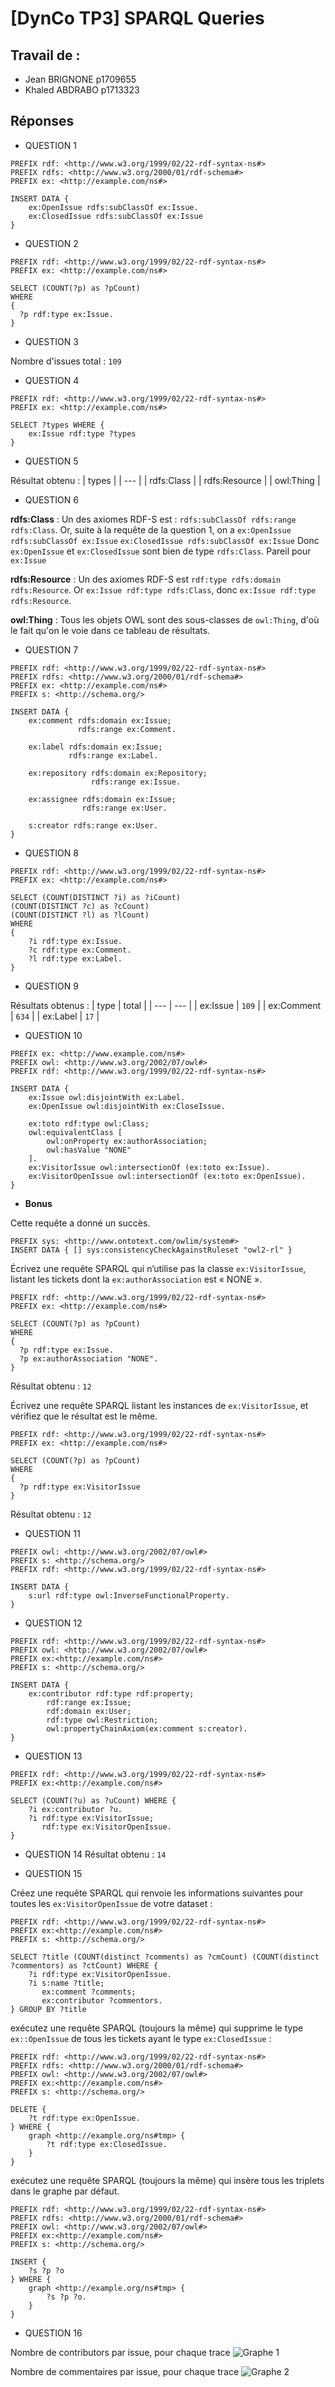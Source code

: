 # [DynCo TP3] SPARQL Queries 

## Travail de :
- Jean BRIGNONE p1709655
- Khaled ABDRABO p1713323 


## Réponses

- QUESTION 1 
```
PREFIX rdf: <http://www.w3.org/1999/02/22-rdf-syntax-ns#>
PREFIX rdfs: <http://www.w3.org/2000/01/rdf-schema#>
PREFIX ex: <http://example.com/ns#>

INSERT DATA {
    ex:OpenIssue rdfs:subClassOf ex:Issue.
	ex:ClosedIssue rdfs:subClassOf ex:Issue
}
```

- QUESTION 2 
```
PREFIX rdf: <http://www.w3.org/1999/02/22-rdf-syntax-ns#>
PREFIX ex: <http://example.com/ns#>

SELECT (COUNT(?p) as ?pCount)
WHERE
{
  ?p rdf:type ex:Issue.
}
```

- QUESTION 3 

Nombre d'issues total : `109`

- QUESTION 4 
```
PREFIX rdf: <http://www.w3.org/1999/02/22-rdf-syntax-ns#>
PREFIX ex: <http://example.com/ns#>

SELECT ?types WHERE {
    ex:Issue rdf:type ?types
}
```

- QUESTION 5 

Résultat obtenu :
| types  | 
| --- | 
| rdfs:Class  |
| rdfs:Resource  | 
| owl:Thing  | 

- QUESTION 6 

**rdfs:Class** : Un des axiomes RDF-S est : `rdfs:subClassOf rdfs:range rdfs:Class`. Or, suite à la requête de la question 1, on a 
`ex:OpenIssue rdfs:subClassOf ex:Issue`
`ex:ClosedIssue rdfs:subClassOf ex:Issue`
Donc `ex:OpenIssue` et `ex:ClosedIssue` sont bien de type `rdfs:Class`. Pareil pour `ex:Issue`

**rdfs:Resource** : Un des axiomes RDF-S est `rdf:type rdfs:domain rdfs:Resource`. Or `ex:Issue rdf:type rdfs:Class`, donc `ex:Issue rdf:type rdfs:Resource`.

**owl:Thing** : Tous les objets OWL sont des sous-classes de `owl:Thing`, d'où le fait qu'on le voie dans ce tableau de résultats.

- QUESTION 7 
```
PREFIX rdf: <http://www.w3.org/1999/02/22-rdf-syntax-ns#>
PREFIX rdfs: <http://www.w3.org/2000/01/rdf-schema#>
PREFIX ex: <http://example.com/ns#>
PREFIX s: <http://schema.org/>

INSERT DATA {
    ex:comment rdfs:domain ex:Issue;
               rdfs:range ex:Comment.
    
    ex:label rdfs:domain ex:Issue;
             rdfs:range ex:Label.
    
    ex:repository rdfs:domain ex:Repository;
                  rdfs:range ex:Issue.
    
    ex:assignee rdfs:domain ex:Issue;
    			rdfs:range ex:User.
    
    s:creator rdfs:range ex:User.
}
```
 
- QUESTION 8 
```
PREFIX rdf: <http://www.w3.org/1999/02/22-rdf-syntax-ns#>
PREFIX ex: <http://example.com/ns#>

SELECT (COUNT(DISTINCT ?i) as ?iCount)
(COUNT(DISTINCT ?c) as ?cCount) 
(COUNT(DISTINCT ?l) as ?lCount)
WHERE
{
    ?i rdf:type ex:Issue.
    ?c rdf:type ex:Comment.
    ?l rdf:type ex:Label.
}
```
 
- QUESTION 9 

Résultats obtenus :
| type | total | 
| --- | --- | 
| ex:Issue  | `109` |
| ex:Comment  | `634` |
| ex:Label  | `17` |
 
- QUESTION 10 
```
PREFIX ex: <http://www.example.com/ns#>
PREFIX owl: <http://www.w3.org/2002/07/owl#>
PREFIX rdf: <http://www.w3.org/1999/02/22-rdf-syntax-ns#>

INSERT DATA {
    ex:Issue owl:disjointWith ex:Label.
    ex:OpenIssue owl:disjointWith ex:CloseIssue.

    ex:toto rdf:type owl:Class;
    owl:equivalentClass [
    	owl:onProperty ex:authorAssociation;
    	owl:hasValue "NONE"
    ].
    ex:VisitorIssue owl:intersectionOf (ex:toto ex:Issue).
    ex:VisitorOpenIssue owl:intersectionOf (ex:toto ex:OpenIssue).
}
```

- <b>Bonus</b>

Cette requête a donné un succès.
```
PREFIX sys: <http://www.ontotext.com/owlim/system#>
INSERT DATA { [] sys:consistencyCheckAgainstRuleset "owl2-rl" }
```

Écrivez une requête SPARQL qui n’utilise pas la classe `ex:VisitorIssue`, listant les tickets dont la `ex:authorAssociation` est « NONE ».
```
PREFIX rdf: <http://www.w3.org/1999/02/22-rdf-syntax-ns#>
PREFIX ex: <http://example.com/ns#>

SELECT (COUNT(?p) as ?pCount)
WHERE
{
  ?p rdf:type ex:Issue.
  ?p ex:authorAssociation "NONE".
}
```
Résultat obtenu : `12`


Écrivez une requête SPARQL listant les instances de `ex:VisitorIssue`, et vérifiez que le résultat est le même.

```
PREFIX rdf: <http://www.w3.org/1999/02/22-rdf-syntax-ns#>
PREFIX ex: <http://example.com/ns#>

SELECT (COUNT(?p) as ?pCount)
WHERE
{
  ?p rdf:type ex:VisitorIssue
}
```
Résultat obtenu : `12`

 
- QUESTION 11 
```
PREFIX owl: <http://www.w3.org/2002/07/owl#>
PREFIX s: <http://schema.org/>
PREFIX rdf: <http://www.w3.org/1999/02/22-rdf-syntax-ns#>

INSERT DATA {
    s:url rdf:type owl:InverseFunctionalProperty.
}
```
 
- QUESTION 12 
```
PREFIX rdf: <http://www.w3.org/1999/02/22-rdf-syntax-ns#>
PREFIX owl: <http://www.w3.org/2002/07/owl#>
PREFIX ex:<http://example.com/ns#>
PREFIX s: <http://schema.org/>

INSERT DATA {
	ex:contributor rdf:type rdf:property;
		rdf:range ex:Issue;
		rdf:domain ex:User;
		rdf:type owl:Restriction;
		owl:propertyChainAxiom(ex:comment s:creator).
}
```
 
- QUESTION 13 
```
PREFIX rdf: <http://www.w3.org/1999/02/22-rdf-syntax-ns#>
PREFIX ex:<http://example.com/ns#>

SELECT (COUNT(?u) as ?uCount) WHERE {
	?i ex:contributor ?u.
    ?i rdf:type ex:VisitorIssue;
       rdf:type ex:VisitorOpenIssue.
}
```
 
- QUESTION 14 
Résultat obtenu : `14`
 
- QUESTION 15

Créez une requête SPARQL qui renvoie les informations suivantes pour toutes les `ex:VisitorOpenIssue` de votre dataset :
```
PREFIX rdf: <http://www.w3.org/1999/02/22-rdf-syntax-ns#>
PREFIX ex:<http://example.com/ns#>
PREFIX s: <http://schema.org/>

SELECT ?title (COUNT(distinct ?comments) as ?cmCount) (COUNT(distinct 
?commentors) as ?ctCount) WHERE {
	?i rdf:type ex:VisitorOpenIssue.
    ?i s:name ?title;
       ex:comment ?comments;
       ex:contributor ?commentors.
} GROUP BY ?title
```
exécutez une requête SPARQL (toujours la même) qui supprime le type `ex::OpenIssue` de tous les tickets ayant le type `ex:ClosedIssue` :
```
PREFIX rdf: <http://www.w3.org/1999/02/22-rdf-syntax-ns#>
PREFIX rdfs: <http://www.w3.org/2000/01/rdf-schema#>
PREFIX owl: <http://www.w3.org/2002/07/owl#>
PREFIX ex:<http://example.com/ns#>
PREFIX s: <http://schema.org/>

DELETE {
    ?t rdf:type ex:OpenIssue.
} WHERE {
    graph <http://example.org/ns#tmp> {
        ?t rdf:type ex:ClosedIssue.
    }
}
```
exécutez une requête SPARQL (toujours la même) qui insère tous les triplets dans le graphe par défaut.
```
PREFIX rdf: <http://www.w3.org/1999/02/22-rdf-syntax-ns#>
PREFIX rdfs: <http://www.w3.org/2000/01/rdf-schema#>
PREFIX owl: <http://www.w3.org/2002/07/owl#>
PREFIX ex:<http://example.com/ns#>
PREFIX s: <http://schema.org/>

INSERT {
    ?s ?p ?o
} WHERE {
    graph <http://example.org/ns#tmp> {
        ?s ?p ?o.
    }
}
```
 
- QUESTION 16

Nombre de contributors par issue, pour chaque trace
![Graphe 1](./G1.PNG)


Nombre de commentaires par issue, pour chaque trace
![Graphe 2](./G2.PNG)
